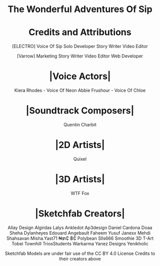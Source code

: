 <div align="center">

# The Wonderful Adventures Of Sip 
# Credits and Attributions

[ELECTRO]
Voice Of Sip
Solo Developer
Story Writer
Video Editor


[Varrow]
Marketing
Story Writer
Video Editor
Web Developer


# |Voice Actors|
Kiera Rhodes - Voice Of Neon
Abbie Frushour - Voice Of Chloe


# |Soundtrack Composers|
Quentin Charbit


# |2D Artists|
Quixel


# |3D Artists|
WTF Fox

# |Sketchfab Creators|
Allay Design
Algirdas Lalys
Ankledot
Ap3design
Daniel Cardona
Doaa Sheha
Dylanheyes
Edouard Angebault
Faheem Yusuf
Janexx
Mehdi Shahsavan
Misha.Yast71
₦₥₵ ฿₵
Polybean
Slls666
Smoothie 3D
T-Art
Tobei
Townhill
TriosStudents
Warkarma
Yanez Designs
Yenikholic

Sketchfab Models are under fair use of the CC BY 4.0 License
Credits to their creators above

</div>
